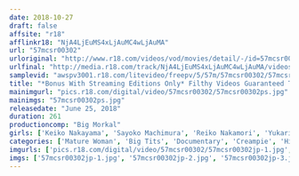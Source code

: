 ```yaml
---
date: 2018-10-27
draft: false
affsite: "r18"
afflinkr18: "NjA4LjEuMS4xLjAuMC4wLjAuMA"
url: "57mcsr00302"
urloriginal: "http://www.r18.com/videos/vod/movies/detail/-/id=57mcsr00302"
urlfinal: "http://media.r18.com/track/NjA4LjEuMS4xLjAuMC4wLjAuMA/videos/vod/movies/detail/-/id=57mcsr00302"
samplevid: "awspv3001.r18.com/litevideo/freepv/5/57m/57mcsr00302/57mcsr00302_dmb_w.mp4"
title: "*Bonus With Streaming Editions Only* Filthy Videos Guaranteed To Make You Cum!! Forty-Somethings, Fifty-Somethings, And Sixty Something Cougars 4 Hours Of Immoral, Lewd And Crude Creampie Sex 3 A Furious Colossal Tits Special"
mainimgurl: "pics.r18.com/digital/video/57mcsr00302/57mcsr00302ps.jpg"
mainimgs: "57mcsr00302ps.jpg"
releasedate: "June 25, 2018"
duration: 261
productioncomp: "Big Morkal"
girls: ['Keiko Nakayama', 'Sayoko Machimura', 'Reiko Nakamori', 'Yukari Orihara', 'Maki Hojo', 'Anna Hoshi', 'Nobuko Kitamura', 'Sumika Kondo', 'Sayo Akagi', 'Sakura Kuze']
categories: ['Mature Woman', 'Big Tits', 'Documentary', 'Creampie', 'Hi-Def']
imgurls: ['pics.r18.com/digital/video/57mcsr00302/57mcsr00302jp-1.jpg', 'pics.r18.com/digital/video/57mcsr00302/57mcsr00302jp-2.jpg', 'pics.r18.com/digital/video/57mcsr00302/57mcsr00302jp-3.jpg', 'pics.r18.com/digital/video/57mcsr00302/57mcsr00302jp-4.jpg', 'pics.r18.com/digital/video/57mcsr00302/57mcsr00302jp-5.jpg', 'pics.r18.com/digital/video/57mcsr00302/57mcsr00302jp-6.jpg', 'pics.r18.com/digital/video/57mcsr00302/57mcsr00302jp-7.jpg', 'pics.r18.com/digital/video/57mcsr00302/57mcsr00302jp-8.jpg', 'pics.r18.com/digital/video/57mcsr00302/57mcsr00302jp-9.jpg', 'pics.r18.com/digital/video/57mcsr00302/57mcsr00302jp-10.jpg', 'pics.r18.com/digital/video/57mcsr00302/57mcsr00302jp-11.jpg', 'pics.r18.com/digital/video/57mcsr00302/57mcsr00302jp-12.jpg', 'pics.r18.com/digital/video/57mcsr00302/57mcsr00302jp-13.jpg', 'pics.r18.com/digital/video/57mcsr00302/57mcsr00302jp-14.jpg', 'pics.r18.com/digital/video/57mcsr00302/57mcsr00302jp-15.jpg', 'pics.r18.com/digital/video/57mcsr00302/57mcsr00302jp-16.jpg', 'pics.r18.com/digital/video/57mcsr00302/57mcsr00302jp-17.jpg', 'pics.r18.com/digital/video/57mcsr00302/57mcsr00302jp-18.jpg', 'pics.r18.com/digital/video/57mcsr00302/57mcsr00302jp-19.jpg', 'pics.r18.com/digital/video/57mcsr00302/57mcsr00302jp-20.jpg']
imgs: ['57mcsr00302jp-1.jpg', '57mcsr00302jp-2.jpg', '57mcsr00302jp-3.jpg', '57mcsr00302jp-4.jpg', '57mcsr00302jp-5.jpg', '57mcsr00302jp-6.jpg', '57mcsr00302jp-7.jpg', '57mcsr00302jp-8.jpg', '57mcsr00302jp-9.jpg', '57mcsr00302jp-10.jpg', '57mcsr00302jp-11.jpg', '57mcsr00302jp-12.jpg', '57mcsr00302jp-13.jpg', '57mcsr00302jp-14.jpg', '57mcsr00302jp-15.jpg', '57mcsr00302jp-16.jpg', '57mcsr00302jp-17.jpg', '57mcsr00302jp-18.jpg', '57mcsr00302jp-19.jpg', '57mcsr00302jp-20.jpg']
---
```

